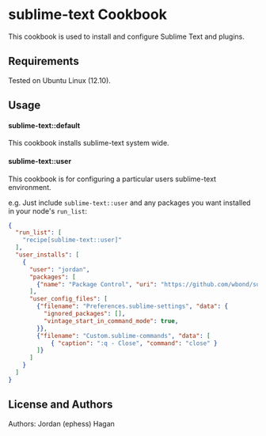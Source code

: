 sublime-text Cookbook
=====================
This cookbook is used to install and configure Sublime Text and plugins.

Requirements
------------
Tested on Ubuntu Linux (12.10).

Usage
-----

#### sublime-text::default

This cookbook installs sublime-text system wide.

#### sublime-text::user

This cookbook is for configuring a particular users sublime-text environment.

e.g.
Just include `sublime-text::user` and any packages you want installed in your node's `run_list`:

```json
{
  "run_list": [
    "recipe[sublime-text::user]"
  ],
  "user_installs": [
    {
      "user": "jordan",
      "packages": [
        {"name": "Package Control", "uri": "https://github.com/wbond/sublime_package_control.git", "vcs": "git"},
      ],
      "user_config_files": [
        {"filename": "Preferences.sublime-settings", "data": {
          "ignored_packages": [],
          "vintage_start_in_command_mode": true,
        }},
        {"filename": "Custom.sublime-commands", "data": [
            { "caption": ":q - Close", "command": "close" }
        ]}
      ]
    }
  ]
}
```

License and Authors
-------------------
Authors:
Jordan (ephess) Hagan
